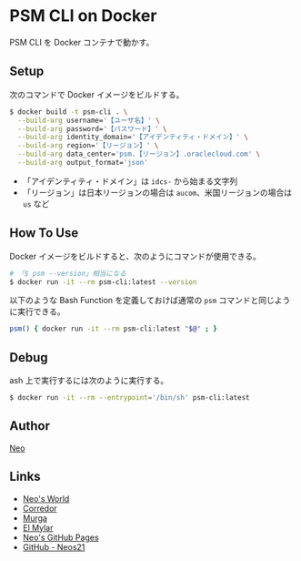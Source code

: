 # PSM CLI on Docker

PSM CLI を Docker コンテナで動かす。


## Setup

次のコマンドで Docker イメージをビルドする。

```sh
$ docker build -t psm-cli . \
  --build-arg username='【ユーザ名】' \
  --build-arg password='【パスワード】' \
  --build-arg identity_domain='【アイデンティティ・ドメイン】' \
  --build-arg region='【リージョン】' \
  --build-arg data_center='psm.【リージョン】.oraclecloud.com' \
  --build-arg output_format='json'
```

- 「アイデンティティ・ドメイン」は `idcs-` から始まる文字列
- 「リージョン」は日本リージョンの場合は `aucom`、米国リージョンの場合は `us` など


## How To Use

Docker イメージをビルドすると、次のようにコマンドが使用できる。

```sh
# 「$ psm --version」相当になる
$ docker run -it --rm psm-cli:latest --version
```

以下のような Bash Function を定義しておけば通常の `psm` コマンドと同じように実行できる。

```sh
psm() { docker run -it --rm psm-cli:latest "$@" ; }
```


## Debug

ash 上で実行するには次のように実行する。

```sh
$ docker run -it --rm --entrypoint='/bin/sh' psm-cli:latest
```


## Author

[Neo](http://neo.s21.xrea.com/)


## Links

- [Neo's World](http://neo.s21.xrea.com/)
- [Corredor](http://neos21.hatenablog.com/)
- [Murga](http://neos21.hatenablog.jp/)
- [El Mylar](http://neos21.hateblo.jp/)
- [Neo's GitHub Pages](https://neos21.github.io/)
- [GitHub - Neos21](https://github.com/Neos21/)
